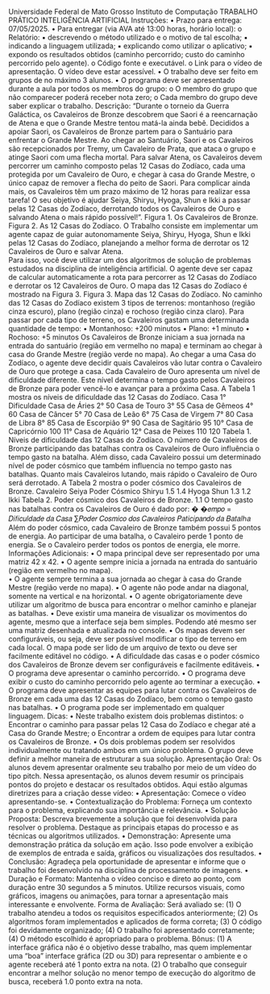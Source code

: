 Universidade Federal de Mato Grosso 
Instituto de Computação 
TRABALHO PRÁTICO 
INTELIGÊNCIA ARTIFICIAL 
Instruções: 
• Prazo para entrega: 07/05/2025. 
• Para entregar (via AVA até 13:00 horas, horário local): 
o Relatório: 
▪ descrevendo o método utilizado e o motivo de tal escolha; 
▪ indicando a linguagem utilizada; 
▪ explicando como utilizar o aplicativo; 
▪ expondo os resultados obtidos (caminho percorrido; custo do 
caminho percorrido pelo agente). 
o Código fonte e executável. 
o Link para o vídeo de apresentação. O vídeo deve estar acessível. 
• O trabalho deve ser feito em grupos de no máximo 3 alunos. 
• O programa deve ser apresentado durante a aula por todos os membros do grupo: 
o O membro do grupo que não comparecer poderá receber nota zero; 
o Cada membro do grupo deve saber explicar o trabalho. 
Descrição: 
“Durante o torneio da Guerra Galáctica, os Cavaleiros de Bronze descobrem que Saori é 
a reencarnação de Atena e que o Grande Mestre tentou matá-la ainda bebê. Decididos a 
apoiar Saori, os Cavaleiros de Bronze partem para o Santuário para enfrentar o Grande 
Mestre. 
Ao chegar ao Santuário, Saori e os Cavaleiros são recepcionados por Tremy, um 
Cavaleiro de Prata, que ataca o grupo e atinge Saori com uma flecha mortal. 
Para salvar Atena, os Cavaleiros devem percorrer um caminho composto pelas 12 Casas 
do Zodíaco, cada uma protegida por um Cavaleiro de Ouro, e chegar à casa do Grande 
Mestre, o único capaz de remover a flecha do peito de Saori. Para complicar ainda mais, 
os Cavaleiros têm um prazo máximo de 12 horas para realizar essa tarefa! 
O seu objetivo é ajudar Seiya, Shiryu, Hyoga, Shun e Ikki a passar pelas 12 Casas do 
Zodíaco, derrotando todos os Cavaleiros de Ouro e salvando Atena o mais rápido 
possível!”. 
Figura 1. Os Cavaleiros de Bronze. 
Figura 2. As 12 Casas do Zodíaco. 
O Trabalho consiste em implementar um agente capaz de guiar autonomamente Seiya, 
Shiryu, Hyoga, Shun e Ikki pelas 12 Casas do Zodíaco, planejando a melhor forma de 
derrotar os 12 Cavaleiros de Ouro e salvar Atena.  
Para isso, você deve utilizar um dos algoritmos de solução de problemas estudados na 
disciplina de inteligência artificial. 
O agente deve ser capaz de calcular automaticamente a rota para percorrer as 12 Casas 
do Zodíaco e derrotar os 12 Cavaleiros de Ouro. 
O mapa das 12 Casas do Zodíaco é mostrado na Figura 3. 
Figura 3. Mapa das 12 Casas do Zodíaco. 
No caminho das 12 Casas do Zodíaco existem 3 tipos de terrenos: montanhoso (região 
cinza escuro), plano (região cinza) e rochoso (região cinza claro). 
Para passar por cada tipo de terreno, os Cavaleiros gastam uma determinada quantidade 
de tempo: 
• Montanhoso: +200 minutos 
• Plano: +1 minuto 
• Rochoso: +5 minutos 
Os Cavaleiros de Bronze iniciam a sua jornada na entrada do santuário (região em 
vermelho no mapa) e terminam ao chegar à casa do Grande Mestre (região verde no 
mapa). 
Ao chegar a uma Casa do Zodíaco, o agente deve decidir quais Cavaleiros vão lutar contra 
o Cavaleiro de Ouro que protege a casa. Cada Cavaleiro de Ouro apresenta um nível de 
dificuldade diferente. Este nível determina o tempo gasto pelos Cavaleiros de Bronze para 
poder vencê-lo e avançar para a próxima Casa. 
A Tabela 1 mostra os níveis de dificuldade das 12 Casas do Zodíaco. 
Casa 
1° 
Dificuldade 
Casa de Áries 
2° 
50 
Casa de Touro 
3° 
55 
Casa de Gêmeos 
4° 
60 
Casa de Câncer 
5° 
70 
Casa de Leão 
6° 
75 
Casa de Virgem 
7° 
80 
Casa de Libra 
8° 
85 
Casa de Escorpião 
9° 
90 
Casa de Sagitário 
95 
10° Casa de Capricórnio 100 
11° Casa de Aquário 
12° Casa de Peixes 
110 
120 
Tabela 1. Níveis de dificuldade das 12 Casas do Zodíaco. 
O número de Cavaleiros de Bronze participando das batalhas contra os Cavaleiros de 
Ouro influência o tempo gasto na batalha. Além disso, cada Cavaleiro possui um 
determinado nível de poder cósmico que também influencia no tempo gasto nas batalhas. 
Quanto mais Cavaleiros lutando, mais rápido o Cavaleiro de Ouro será derrotado. 
A Tabela 2 mostra o poder cósmico dos Cavaleiros de Bronze. 
Cavaleiro 
Seiya 
Poder Cósmico 
Shiryu 
1.5 
1.4 
Hyoga 
Shun 
1.3 
1.2 
Ikki 
Tabela 2. Poder cósmico dos Cavaleiros de Bronze. 
1.1 
O tempo gasto nas batalhas contra os Cavaleiros de Ouro é dado por: 
�
�𝑒𝑚𝑝𝑜 =
 𝐷𝑖𝑓𝑖𝑐𝑢𝑙𝑑𝑎𝑑𝑒 𝑑𝑎 𝐶𝑎𝑠𝑎
 ∑𝑃𝑜𝑑𝑒𝑟 𝐶𝑜𝑠𝑚𝑖𝑐𝑜 𝑑𝑜𝑠 𝐶𝑎𝑣𝑎𝑙𝑒𝑖𝑟𝑜𝑠 𝑃𝑎𝑡𝑖𝑐𝑖𝑝𝑎𝑛𝑑𝑜 𝑑𝑎 𝐵𝑎𝑡𝑎𝑙ℎ𝑎
 Além do poder cósmico, cada Cavaleiro de Bronze também possui 5 pontos de energia. 
Ao participar de uma batalha, o Cavaleiro perde 1 ponto de energia. Se o Cavaleiro perder 
todos os pontos de energia, ele morre. 
Informações Adicionais: 
• O mapa principal deve ser representado por uma matriz 42 x 42. 
• O agente sempre inicia a jornada na entrada do santuário (região em vermelho no 
mapa).  
• O agente sempre termina a sua jornada ao chegar à casa do Grande Mestre (região 
verde no mapa). 
• O agente não pode andar na diagonal, somente na vertical e na horizontal. 
• O agente obrigatoriamente deve utilizar um algoritmo de busca para encontrar o 
melhor caminho e planejar as batalhas. 
• Deve existir uma maneira de visualizar os movimentos do agente, mesmo que a 
interface seja bem simples. Podendo até mesmo ser uma matriz desenhada e 
atualizada no console. 
• Os mapas devem ser configuráveis, ou seja, deve ser possível modificar o tipo de 
terreno em cada local. O mapa pode ser lido de um arquivo de texto ou deve ser 
facilmente editável no código. 
• A dificuldade das casas e o poder cósmico dos Cavaleiros de Bronze devem ser 
configuráveis e facilmente editáveis. 
• O programa deve apresentar o caminho percorrido. 
• O programa deve exibir o custo do caminho percorrido pelo agente ao terminar a 
execução. 
• O programa deve apresentar as equipes para lutar contra os Cavaleiros de Bronze 
em cada uma das 12 Casas do Zodíaco, bem como o tempo gasto nas batalhas. 
• O programa pode ser implementado em qualquer linguagem. 
Dicas: 
• Neste trabalho existem dois problemas distintos: 
o Encontrar o caminho para passar pelas 12 Casa do Zodíaco e chegar até a 
Casa do Grande Mestre; 
o Encontrar a ordem de equipes para lutar contra os Cavaleiros de Bronze. 
• Os dois problemas podem ser resolvidos individualmente ou tratando ambos em 
um único problema. O grupo deve definir a melhor maneira de estruturar a sua 
solução. 
Apresentação Oral: 
Os alunos devem apresentar oralmente seu trabalho por meio de um vídeo do tipo pitch. 
Nessa apresentação, os alunos devem resumir os principais pontos do projeto e destacar 
os resultados obtidos. Aqui estão algumas diretrizes para a criação desse vídeo: 
• Apresentação: Comece o vídeo apresentando-se. 
• Contextualização do Problema: Forneça um contexto para o problema, explicando 
sua importância e relevância. 
• Solução Proposta: Descreva brevemente a solução que foi desenvolvida para resolver 
o problema. Destaque as principais etapas do processo e as técnicas ou algoritmos 
utilizados. 
• Demonstração: Apresente uma demonstração prática da solução em ação. Isso pode 
envolver a exibição de exemplos de entrada e saída, gráficos ou visualizações dos 
resultados. 
• Conclusão: Agradeça pela oportunidade de apresentar e informe que o trabalho foi 
desenvolvido na disciplina de processamento de imagens. 
• Duração e Formato: Mantenha o vídeo conciso e direto ao ponto, com duração entre 
30 segundos a 5 minutos. Utilize recursos visuais, como gráficos, imagens ou 
animações, para tornar a apresentação mais interessante e envolvente. 
Forma de Avaliação: 
Será avaliado se: 
(1) O trabalho atendeu a todos os requisitos especificados anteriormente; 
(2) Os algoritmos foram implementados e aplicados de forma correta; 
(3) O código foi devidamente organizado; 
(4) O trabalho foi apresentado corretamente; 
(4) O método escolhido é apropriado para o problema. 
Bônus: 
(1) A interface gráfica não é o objetivo desse trabalho, mas quem implementar uma “boa” 
interface gráfica (2D ou 3D) para representar o ambiente e o agente receberá até 1 ponto 
extra na nota. 
(2) O trabalho que conseguir encontrar a melhor solução no menor tempo de execução do 
algoritmo de busca, receberá 1.0 ponto extra na nota.  